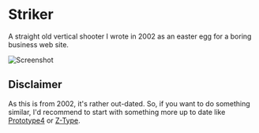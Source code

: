 # Striker

A straight old vertical shooter I wrote in 2002 as an easter egg for a
boring business web site.

![Screenshot](http://markusfisch.github.io/Striker/screenshot.png)

## Disclaimer

As this is from 2002, it's rather out-dated. So, if you want to do something
similar, I'd recommend to start with something more up to date like
[Prototype4](http://www.chromeexperiments.com/detail/prototype4/)
or
[Z-Type](http://www.chromeexperiments.com/detail/z-type/).
